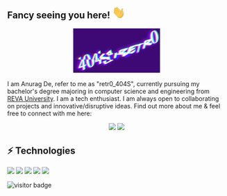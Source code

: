 ## Fancy seeing you here! <img src="https://github.com/404S-retr0/404S-retr0/blob/main/wave.gif" width="30px">
<p align="center">
  <img width="200" src="https://github.com/404S-retr0/404S-retr0/blob/main/MOSHED-2021-11-8-17-29-34.gif">
</p>
I am Anurag De, refer to me as "retr0_404S", currently pursuing my bachelor's degree majoring in computer science and engineering from <a href="https://reva.edu.in/">REVA University</a>.
I am a tech enthusiast. I am always open to collaborating on projects and innovative/disruptive ideas. Find out more about me & feel free to connect with me here:
<p align="center">
<a href= "https://www.linkedin.com/in/anurag-de-404s-retr0/"><img src="https://img.icons8.com/clouds/100/000000/linkedin.png"/></a>
 <a href= "mailto:anuragde415@gmail.com"><img src="https://img.icons8.com/clouds/100/000000/gmail-new.png"/></a>
</p>
 
 ## ⚡ Technologies
 <img src="https://img.shields.io/badge/-Python-black?style=flat-square&logo=Python"/> <img src="https://img.shields.io/badge/-C++-00599C?style=flat-square&logo=c"/> <img src="https://img.shields.io/badge/-java-E34A86?style=flat-square&logo=java"/> <img src="https://img.shields.io/badge/Microsoft%20Azure-232F7E?style=flat-square&logo=microsoft-azure"/> <img src="https://img.shields.io/badge/-MySQL-black?style=flat-square&logo=mysql"/>
 
<img src="https://visitor-badge.laobi.icu/badge?page_id=404S-retr0.404S-retr0" alt="visitor badge"/>
